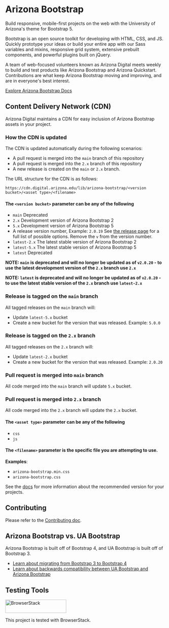 # Arizona Bootstrap

Build responsive, mobile-first projects on the web with the University of Arizona's theme for Bootstrap 5.

Bootstrap is an open source toolkit for developing with HTML, CSS, and JS. Quickly prototype your ideas or build your entire app with our Sass variables and mixins, responsive grid system, extensive prebuilt components, and powerful plugins built on jQuery.

A team of web-focused volunteers known as Arizona Digital meets weekly to build and test products like Arizona Bootstrap and Arizona Quickstart. Contributions are what keep Arizona Bootstrap moving and improving, and are in everyone's best interest.

[Explore Arizona Bootstrap Docs](https://digital.arizona.edu/arizona-bootstrap/)

## Content Delivery Network (CDN)
Arizona Digital maintains a CDN for easy inclusion of Arizona Bootstrap assets
in your project.

### How the CDN is updated

The CDN is updated automatically during the following scenarios:

- A pull request is merged into the `main` branch of this repository
- A pull request is merged into the `2.x` branch of this repository
- A new release is created on the `main` or `2.x` branch.

The URL structure for the CDN is as follows:
```
https://cdn.digital.arizona.edu/lib/arizona-bootstrap/<version bucket>/<asset type>/<filename>
```

#### The `<version bucket>` parameter can be any of the following
- `main` Deprecated
- `2.x` Development version of Arizona Bootstrap 2
- `5.x` Development version of Arizona Bootstrap 5
- A release version number, Example: `2.0.19` See [the release
page](https://github.com/az-digital/arizona-bootstrap/releases) for a full list
of possible options. Remove the `v` from the version number.
- `latest-2.x` The latest stable version of Arizona Bootstrap 2
- `latest-5.x` The latest stable version of Arizona Bootstrap 5
- `latest` Deprecated

**NOTE: `main` is deprecated and will no longer be updated as of `v2.0.20` - to
use the latest development version of the `2.x` branch use `2.x`**

**NOTE: `latest` is deprecated and will no longer be updated as of `v2.0.20` -
to use the latest stable version of the `2.x` branch use `latest-2.x`**

### Release is tagged on the `main` branch
All tagged releases on the `main` branch will:
- Update `latest-5.x` bucket
- Create a new bucket for the version that was released. Example: `5.0.0`

### Release is tagged on the `2.x` branch
All tagged releases on the `2.x` branch will:
- Update `latest-2.x` bucket
- Create a new bucket for the version that was released. Example: `2.0.20`

### Pull request is merged into `main` branch
All code merged into the `main` branch will update `5.x` bucket.

### Pull request is merged into `2.x` branch
All code merged into the `2.x` branch will update the `2.x` bucket.

#### The `<asset type>` parameter can be any of the following
- `css`
- `js`

#### The `<filename>` parameter is the specific file you are attempting to use.
**Examples**:
- `arizona-bootstrap.min.css`
- `arizona-bootstrap.css`

See the [docs](https://digital.arizona.edu/arizona-bootstrap) for more
information about the recommended version for your projects.

## Contributing

Please refer to the [Contributing doc](./CONTRIBUTING.md).

## Arizona Bootstrap vs. UA Bootstrap

Arizona Bootstrap is built off of Bootstrap 4, and UA Bootstrap is built off of Bootstrap 3.

- [Learn about migrating from Bootstrap 3 to Bootstrap 4](https://digital.arizona.edu/arizona-bootstrap/docs/0.0/migration/)
- [Learn about backwards compatibility between UA Bootstrap and Arizona Bootstrap](https://digital.arizona.edu/arizona-bootstrap/docs/0.0/backwards-compatibility/)

## Testing Tools

<a href="https://www.browserstack.com/">
  <img src="https://live.browserstack.com/images/opensource/browserstack-logo.svg" alt="BrowserStack" width="192" height="42">
</a>

This project is tested with BrowserStack.